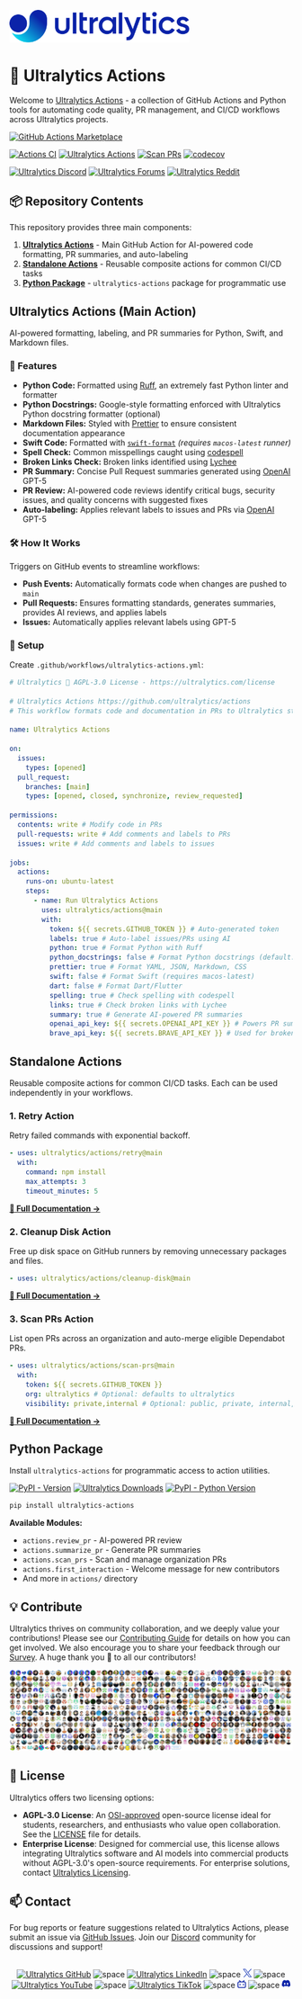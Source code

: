 <a href="https://www.ultralytics.com/"><img src="https://raw.githubusercontent.com/ultralytics/assets/main/logo/Ultralytics_Logotype_Original.svg" width="320" alt="Ultralytics logo"></a>

# 🚀 Ultralytics Actions

Welcome to [Ultralytics Actions](https://github.com/ultralytics/actions) - a collection of GitHub Actions and Python tools for automating code quality, PR management, and CI/CD workflows across Ultralytics projects.

[![GitHub Actions Marketplace](https://img.shields.io/badge/Marketplace-Ultralytics_Actions-blue?style=flat&logo=github)](https://github.com/marketplace/actions/ultralytics-actions)

[![Actions CI](https://github.com/ultralytics/actions/actions/workflows/ci.yml/badge.svg)](https://github.com/ultralytics/actions/actions/workflows/ci.yml)
[![Ultralytics Actions](https://github.com/ultralytics/actions/actions/workflows/format.yml/badge.svg)](https://github.com/ultralytics/actions/actions/workflows/format.yml)
[![Scan PRs](https://github.com/ultralytics/actions/actions/workflows/scan-prs.yml/badge.svg)](https://github.com/ultralytics/actions/actions/workflows/scan-prs.yml)
[![codecov](https://codecov.io/github/ultralytics/actions/graph/badge.svg?token=DoizJ1WS6j)](https://codecov.io/github/ultralytics/actions)

[![Ultralytics Discord](https://img.shields.io/discord/1089800235347353640?logo=discord&logoColor=white&label=Discord&color=blue)](https://discord.com/invite/ultralytics)
[![Ultralytics Forums](https://img.shields.io/discourse/users?server=https%3A%2F%2Fcommunity.ultralytics.com&logo=discourse&label=Forums&color=blue)](https://community.ultralytics.com/)
[![Ultralytics Reddit](https://img.shields.io/reddit/subreddit-subscribers/ultralytics?style=flat&logo=reddit&logoColor=white&label=Reddit&color=blue)](https://reddit.com/r/ultralytics)

## 📦 Repository Contents

This repository provides three main components:

1. **[Ultralytics Actions](#ultralytics-actions-main-action)** - Main GitHub Action for AI-powered code formatting, PR summaries, and auto-labeling
2. **[Standalone Actions](#standalone-actions)** - Reusable composite actions for common CI/CD tasks
3. **[Python Package](#python-package)** - `ultralytics-actions` package for programmatic use

## Ultralytics Actions (Main Action)

AI-powered formatting, labeling, and PR summaries for Python, Swift, and Markdown files.

### 📄 Features

- **Python Code:** Formatted using [Ruff](https://github.com/astral-sh/ruff), an extremely fast Python linter and formatter
- **Python Docstrings:** Google-style formatting enforced with Ultralytics Python docstring formatter (optional)
- **Markdown Files:** Styled with [Prettier](https://github.com/prettier/prettier) to ensure consistent documentation appearance
- **Swift Code:** Formatted with [`swift-format`](https://github.com/swiftlang/swift-format) _(requires `macos-latest` runner)_
- **Spell Check:** Common misspellings caught using [codespell](https://github.com/codespell-project/codespell)
- **Broken Links Check:** Broken links identified using [Lychee](https://github.com/lycheeverse/lychee)
- **PR Summary:** Concise Pull Request summaries generated using [OpenAI](https://openai.com/) GPT-5
- **PR Review:** AI-powered code reviews identify critical bugs, security issues, and quality concerns with suggested fixes
- **Auto-labeling:** Applies relevant labels to issues and PRs via [OpenAI](https://openai.com/) GPT-5

### 🛠️ How It Works

Triggers on GitHub events to streamline workflows:

- **Push Events:** Automatically formats code when changes are pushed to `main`
- **Pull Requests:** Ensures formatting standards, generates summaries, provides AI reviews, and applies labels
- **Issues:** Automatically applies relevant labels using GPT-5

### 🔧 Setup

Create `.github/workflows/ultralytics-actions.yml`:

```yaml
# Ultralytics 🚀 AGPL-3.0 License - https://ultralytics.com/license

# Ultralytics Actions https://github.com/ultralytics/actions
# This workflow formats code and documentation in PRs to Ultralytics standards

name: Ultralytics Actions

on:
  issues:
    types: [opened]
  pull_request:
    branches: [main]
    types: [opened, closed, synchronize, review_requested]

permissions:
  contents: write # Modify code in PRs
  pull-requests: write # Add comments and labels to PRs
  issues: write # Add comments and labels to issues

jobs:
  actions:
    runs-on: ubuntu-latest
    steps:
      - name: Run Ultralytics Actions
        uses: ultralytics/actions@main
        with:
          token: ${{ secrets.GITHUB_TOKEN }} # Auto-generated token
          labels: true # Auto-label issues/PRs using AI
          python: true # Format Python with Ruff
          python_docstrings: false # Format Python docstrings (default: false)
          prettier: true # Format YAML, JSON, Markdown, CSS
          swift: false # Format Swift (requires macos-latest)
          dart: false # Format Dart/Flutter
          spelling: true # Check spelling with codespell
          links: true # Check broken links with Lychee
          summary: true # Generate AI-powered PR summaries
          openai_api_key: ${{ secrets.OPENAI_API_KEY }} # Powers PR summaries, labels and reviews
          brave_api_key: ${{ secrets.BRAVE_API_KEY }} # Used for broken link resolution
```

## Standalone Actions

Reusable composite actions for common CI/CD tasks. Each can be used independently in your workflows.

### 1. Retry Action

Retry failed commands with exponential backoff.

```yaml
- uses: ultralytics/actions/retry@main
  with:
    command: npm install
    max_attempts: 3
    timeout_minutes: 5
```

[**📖 Full Documentation →**](retry/README.md)

### 2. Cleanup Disk Action

Free up disk space on GitHub runners by removing unnecessary packages and files.

```yaml
- uses: ultralytics/actions/cleanup-disk@main
```

[**📖 Full Documentation →**](cleanup-disk/README.md)

### 3. Scan PRs Action

List open PRs across an organization and auto-merge eligible Dependabot PRs.

```yaml
- uses: ultralytics/actions/scan-prs@main
  with:
    token: ${{ secrets.GITHUB_TOKEN }}
    org: ultralytics # Optional: defaults to ultralytics
    visibility: private,internal # Optional: public, private, internal, all, or comma-separated
```

[**📖 Full Documentation →**](scan-prs/README.md)

## Python Package

Install `ultralytics-actions` for programmatic access to action utilities.

[![PyPI - Version](https://img.shields.io/pypi/v/ultralytics-actions?logo=pypi&logoColor=white)](https://pypi.org/project/ultralytics-actions/)
[![Ultralytics Downloads](https://static.pepy.tech/badge/ultralytics-actions)](https://clickpy.clickhouse.com/dashboard/ultralytics-actions)
[![PyPI - Python Version](https://img.shields.io/pypi/pyversions/ultralytics-actions?logo=python&logoColor=gold)](https://pypi.org/project/ultralytics-actions/)

```bash
pip install ultralytics-actions
```

**Available Modules:**

- `actions.review_pr` - AI-powered PR review
- `actions.summarize_pr` - Generate PR summaries
- `actions.scan_prs` - Scan and manage organization PRs
- `actions.first_interaction` - Welcome message for new contributors
- And more in `actions/` directory

## 💡 Contribute

Ultralytics thrives on community collaboration, and we deeply value your contributions! Please see our [Contributing Guide](https://docs.ultralytics.com/help/contributing/) for details on how you can get involved. We also encourage you to share your feedback through our [Survey](https://www.ultralytics.com/survey?utm_source=github&utm_medium=social&utm_campaign=Survey). A huge thank you 🙏 to all our contributors!

[![Ultralytics open-source contributors](https://raw.githubusercontent.com/ultralytics/assets/main/im/image-contributors.png)](https://github.com/ultralytics/ultralytics/graphs/contributors)

## 📄 License

Ultralytics offers two licensing options:

- **AGPL-3.0 License**: An [OSI-approved](https://opensource.org/license/agpl-v3) open-source license ideal for students, researchers, and enthusiasts who value open collaboration. See the [LICENSE](https://github.com/ultralytics/ultralytics/blob/main/LICENSE) file for details.
- **Enterprise License**: Designed for commercial use, this license allows integrating Ultralytics software and AI models into commercial products without AGPL-3.0's open-source requirements. For enterprise solutions, contact [Ultralytics Licensing](https://www.ultralytics.com/license).

## 📫 Contact

For bug reports or feature suggestions related to Ultralytics Actions, please submit an issue via [GitHub Issues](https://github.com/ultralytics/actions/issues). Join our [Discord](https://discord.com/invite/ultralytics) community for discussions and support!

<br>
<div align="center">
  <a href="https://github.com/ultralytics"><img src="https://raw.githubusercontent.com/ultralytics/assets/main/social/logo-social-github.png" width="3%" alt="Ultralytics GitHub"></a>
  <img src="https://raw.githubusercontent.com/ultralytics/assets/main/social/logo-transparent.png" width="3%" alt="space">
  <a href="https://www.linkedin.com/company/ultralytics/"><img src="https://raw.githubusercontent.com/ultralytics/assets/main/social/logo-social-linkedin.png" width="3%" alt="Ultralytics LinkedIn"></a>
  <img src="https://raw.githubusercontent.com/ultralytics/assets/main/social/logo-transparent.png" width="3%" alt="space">
  <a href="https://twitter.com/ultralytics"><img src="https://raw.githubusercontent.com/ultralytics/assets/main/social/logo-social-twitter.png" width="3%" alt="Ultralytics Twitter"></a>
  <img src="https://raw.githubusercontent.com/ultralytics/assets/main/social/logo-transparent.png" width="3%" alt="space">
  <a href="https://youtube.com/ultralytics"><img src="https://raw.githubusercontent.com/ultralytics/assets/main/social/logo-social-youtube.png" width="3%" alt="Ultralytics YouTube"></a>
  <img src="https://raw.githubusercontent.com/ultralytics/assets/main/social/logo-transparent.png" width="3%" alt="space">
  <a href="https://www.tiktok.com/@ultralytics"><img src="https://raw.githubusercontent.com/ultralytics/assets/main/social/logo-social-tiktok.png" width="3%" alt="Ultralytics TikTok"></a>
  <img src="https://raw.githubusercontent.com/ultralytics/assets/main/social/logo-transparent.png" width="3%" alt="space">
  <a href="https://ultralytics.com/bilibili"><img src="https://raw.githubusercontent.com/ultralytics/assets/main/social/logo-social-bilibili.png" width="3%" alt="Ultralytics BiliBili"></a>
  <img src="https://raw.githubusercontent.com/ultralytics/assets/main/social/logo-transparent.png" width="3%" alt="space">
  <a href="https://discord.com/invite/ultralytics"><img src="https://raw.githubusercontent.com/ultralytics/assets/main/social/logo-social-discord.png" width="3%" alt="Ultralytics Discord"></a>
</div>
